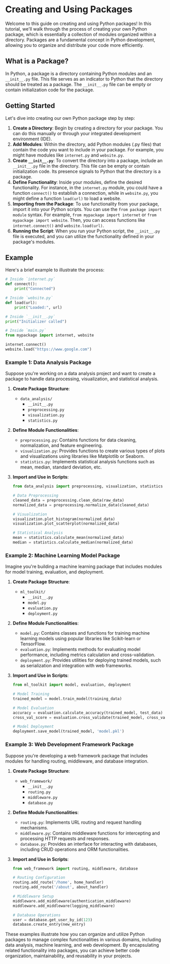 # Creating and Using Packages

Welcome to this guide on creating and using Python packages! In this tutorial, we'll walk through the process of creating your own Python package, which is essentially a collection of modules organized within a directory. Packages are a fundamental concept in Python development, allowing you to organize and distribute your code more efficiently.

## What is a Package?

In Python, a package is a directory containing Python modules and an `__init__.py` file. This file serves as an indicator to Python that the directory should be treated as a package. The `__init__.py` file can be empty or contain initialization code for the package.

## Getting Started

Let's dive into creating our own Python package step by step:

1. **Create a Directory**: Begin by creating a directory for your package. You can do this manually or through your integrated development environment (IDE).
2. **Add Modules**: Within the directory, add Python modules (.py files) that contain the code you want to include in your package. For example, you might have modules like `internet.py` and `website.py`.
3. **Create `__init__.py`**: To convert the directory into a package, include an `__init__.py` file in the directory. This file can be empty or contain initialization code. Its presence signals to Python that the directory is a package.
4. **Define Functionality**: Inside your modules, define the desired functionality. For instance, in the `internet.py` module, you could have a function `connect()` to establish a connection, while in `website.py`, you might define a function `load(url)` to load a website.
5. **Importing from the Package**: To use functionality from your package, import it into your Python scripts. You can use the `from package import module` syntax. For example, `from mypackage import internet` or `from mypackage import website`. Then, you can access functions like `internet.connect()` and `website.load(url)`.
6. **Running the Script**: When you run your Python script, the `__init__.py` file is executed, and you can utilize the functionality defined in your package's modules.

## Example

Here's a brief example to illustrate the process:

```python
# Inside `internet.py`
def connect():
    print("Connected")

# Inside `website.py`
def load(url):
    print("Loaded:", url)

# Inside `__init__.py`
print("Initializer called")

# Inside `main.py`
from mypackage import internet, website

internet.connect()
website.load("https://www.google.com")
```

### Example 1: Data Analysis Package

Suppose you're working on a data analysis project and want to create a package to handle data processing, visualization, and statistical analysis.

1. **Create Package Structure**:

   - `data_analysis/`
     - `__init__.py`
     - `preprocessing.py`
     - `visualization.py`
     - `statistics.py`
2. **Define Module Functionalities**:

   - `preprocessing.py`: Contains functions for data cleaning, normalization, and feature engineering.
   - `visualization.py`: Provides functions to create various types of plots and visualizations using libraries like Matplotlib or Seaborn.
   - `statistics.py`: Implements statistical analysis functions such as mean, median, standard deviation, etc.
3. **Import and Use in Scripts**:

   ```python
   from data_analysis import preprocessing, visualization, statistics

   # Data Preprocessing
   cleaned_data = preprocessing.clean_data(raw_data)
   normalized_data = preprocessing.normalize_data(cleaned_data)

   # Visualization
   visualization.plot_histogram(normalized_data)
   visualization.plot_scatterplot(normalized_data)

   # Statistical Analysis
   mean = statistics.calculate_mean(normalized_data)
   median = statistics.calculate_median(normalized_data)
   ```

### Example 2: Machine Learning Model Package

Imagine you're building a machine learning package that includes modules for model training, evaluation, and deployment.

1. **Create Package Structure**:

   - `ml_toolkit/`
     - `__init__.py`
     - `model.py`
     - `evaluation.py`
     - `deployment.py`
2. **Define Module Functionalities**:

   - `model.py`: Contains classes and functions for training machine learning models using popular libraries like Scikit-learn or TensorFlow.
   - `evaluation.py`: Implements methods for evaluating model performance, including metrics calculation and cross-validation.
   - `deployment.py`: Provides utilities for deploying trained models, such as serialization and integration with web frameworks.
3. **Import and Use in Scripts**:

   ```python
   from ml_toolkit import model, evaluation, deployment

   # Model Training
   trained_model = model.train_model(training_data)

   # Model Evaluation
   accuracy = evaluation.calculate_accuracy(trained_model, test_data)
   cross_val_score = evaluation.cross_validate(trained_model, cross_val_data)

   # Model Deployment
   deployment.save_model(trained_model, 'model.pkl')
   ```

### Example 3: Web Development Framework Package

Suppose you're developing a web framework package that includes modules for handling routing, middleware, and database integration.

1. **Create Package Structure**:

   - `web_framework/`
     - `__init__.py`
     - `routing.py`
     - `middleware.py`
     - `database.py`
2. **Define Module Functionalities**:

   - `routing.py`: Implements URL routing and request handling mechanisms.
   - `middleware.py`: Contains middleware functions for intercepting and processing HTTP requests and responses.
   - `database.py`: Provides an interface for interacting with databases, including CRUD operations and ORM functionalities.
3. **Import and Use in Scripts**:

   ```python
   from web_framework import routing, middleware, database

   # Routing Configuration
   routing.add_route('/home', home_handler)
   routing.add_route('/about', about_handler)

   # Middleware Setup
   middleware.add_middleware(authentication_middleware)
   middleware.add_middleware(logging_middleware)

   # Database Operations
   user = database.get_user_by_id(123)
   database.create_entry(new_entry)
   ```

These examples illustrate how you can organize and utilize Python packages to manage complex functionalities in various domains, including data analysis, machine learning, and web development. By encapsulating related functionality into packages, you can achieve better code organization, maintainability, and reusability in your projects.
